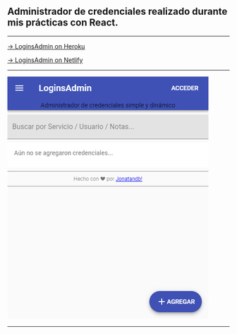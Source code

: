 ## Administrador de credenciales realizado durante mis prácticas con React.

---

[-> LoginsAdmin on Heroku](https://loginsadmin.herokuapp.com)

[-> LoginsAdmin on Netlify](https://jonatandb-loginsadmin.netlify.com)

---

![Jonatandb](preview.png?raw=true "LoginsAdmin")

---
